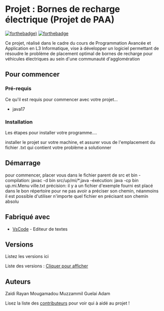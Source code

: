 # Projet : Bornes de recharge électrique (Projet de PAA)
[![forthebadge](https://forthebadge.com/images/badges/made-with-java.svg))](http://forthebadge.com)  [![forthebadge](https://forthebadge.com/images/badges/powered-by-coffee.svg)](http://forthebadge.com)

Ce projet, réalisé dans le cadre du cours de Programmation Avancée et Application en L3 Informatique, vise à développer un logiciel permettant de résoudre le problème de placement optimal de bornes de recharge pour véhicules électriques au sein d'une communauté d'agglomération
## Pour commencer

### Pré-requis

Ce qu'il est requis pour commencer avec votre projet...

- java17

### Installation

Les étapes pour installer votre programme....


installer le projet sur votre machine, et assurer vous de l'emplacement du fichier .txt qui contient votre problème a solutionner



## Démarrage

pour commencer, placer vous dans le fichier parent de src et bin
-compilation:
javac -d bin src/up/mi/*.java
-éxécution:
java -cp bin up.mi.Menu ville.txt
précision:
il y a un fichier d'exemple fourni est placé dans le bon répertoire pour ne pas avoir a préciser son chemin, néanmoins il est possible d'utiliser n'importe quel fichier en précisant son chemin absolu

## Fabriqué avec


* [VsCode](https://code.visualstudio.com/) - Editeur de textes



## Versions
Listez les versions ici 

Liste des versions : [Cliquer pour afficher](https://github.com/Muzza1103/PROJET_PAA/tags)

## Auteurs
Zaidi Rayan
Mougamadou Muzzammil
Guelai Adam

Lisez la liste des [contributeurs](https://github.com/Muzza1103/PROJET_PAA/contributors) pour voir qui à aidé au projet !




